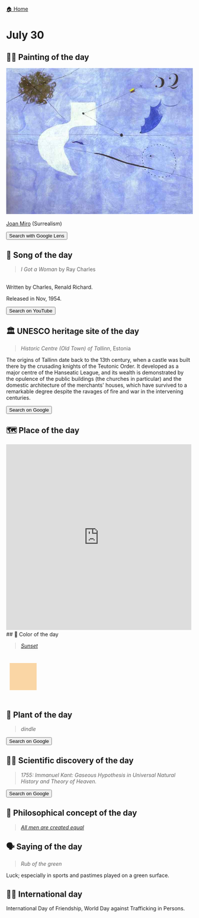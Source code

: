 
[🏠 Home](../../index.md)

# July 30

## 🧑‍🎨 Painting of the day

<img width="600" src="../img/Joan_Miro_2.jpg">

[Joan Miro](https://en.wikipedia.org/wiki/Joan_Miró) (Surrealism)

<button class="btn btn-success"
onclick=" window.open('https://lens.google.com/uploadbyurl?url=https://iretes.github.io/one-a-day/data/img/Joan_Miro_2.jpg','_blank')">
Search with Google Lens
</button>

## 🎼 Song of the day

> *I Got a Woman*
by Ray Charles

<br />Written by Charles, Renald Richard.

Released in Nov, 1954.

<button class="btn btn-success"
onclick=" window.open('http://www.youtube.com/search?q=I Got a Woman by Ray Charles','_blank')">
Search on YouTube
</button>

## 🏛️ UNESCO heritage site of the day

> *Historic Centre (Old Town) of Tallinn*, Estonia

<p>The origins of Tallinn date back to the 13th century, when a castle was built there by the crusading knights of the Teutonic Order. It developed as a major centre of the Hanseatic League, and its wealth is demonstrated by the opulence of the public buildings (the churches in particular) and the domestic architecture of the merchants' houses, which have survived to a remarkable degree despite the ravages of fire and war in the intervening centuries.</p>

<button class="btn btn-success"
onclick=" window.open('http://www.google.com/search?q=Historic Centre (Old Town) of Tallinn','_blank')">
Search on Google
</button>

## 🗺️ Place of the day

<iframe
src="https://www.mapcrunch.com"
name="mapcrunch"
width="500"
height="500"
allowTransparency="true"
scrolling="no"
frameborder="0"
>
</iframe>
## 🎨 Color of the day

> *[Sunset](https://en.wikipedia.org/wiki/Sunset_(color))*

<div style="color:#FAD6A5; font-size: 100px;">&#9632;</div>

## 🌿 Plant of the day

> *dindle*

<button class="btn btn-success"
onclick=" window.open('http://www.google.com/search?q=dindle','_blank')">
Search on Google
</button>

## 🧑‍🔬 Scientific discovery of the day

> *1755: Immanuel Kant: Gaseous Hypothesis in Universal Natural History and Theory of Heaven.*

<button class="btn btn-success"
onclick=" window.open('http://www.google.com/search?q=1755: Immanuel Kant: Gaseous Hypothesis in Universal Natural History and Theory of Heaven.','_blank')">
Search on Google
</button>

## 💭 Philosophical concept of the day

> *[All men are created equal](https://en.wikipedia.org/wiki/All_men_are_created_equal)*

## 🗣️ Saying of the day

> *Rub of the green*

Luck; especially in sports and pastimes played on a green surface.

## 🏳️‍🌈 International day

International Day of Friendship, World Day against Trafficking in Persons.